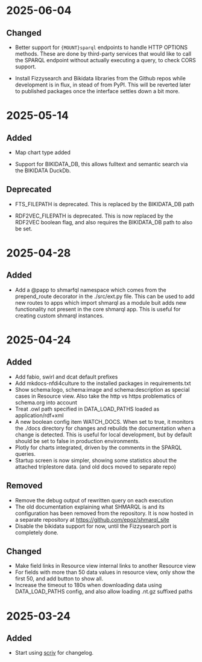 # 2025-06-04

## Changed

- Better support for `{MOUNT}sparql` endpoints to handle HTTP OPTIONS methods.
  These are done by third-party services that would like to call the SPARQL endpoint without actually executing a query, to check CORS support.

- Install Fizzysearch and Bikidata libraries from the Github repos while development is in flux, in stead of from PyPI. This will be reverted later to published packages once the interface settles down a bit more.

# 2025-05-14

## Added

- Map chart type added

- Support for BIKIDATA_DB, this allows fulltext and semantic search via the BIKIDATA DuckDb.

## Deprecated

- FTS_FILEPATH is deprecated. This is replaced by the BIKIDATA_DB path

- RDF2VEC_FILEPATH is deprecated. This is now replaced by the RDF2VEC boolean flag, and also requires the BIKIDATA_DB path to also be set.

# 2025-04-28

## Added

- Add a @papp to shmarfql namespace which comes from the prepend_route decorator in the ./src/ext.py file. This can be used to add new routes to apps which import shmarql as a module buit adds new functionality not present in the core shmarql app. This is useful for creating custom shmarql instances.

# 2025-04-24

## Added

- Add fabio, swirl and dcat default prefixes
- Add mkdocs-nfdi4culture to the installed packages in requirements.txt
- Show schema:logo, schema:image and schema:description as special cases in Resource view. Also take the http vs https problematics of schema.org into account
- Treat .owl path specified in DATA_LOAD_PATHS loaded as application/rdf+xml
- A new boolean config item WATCH_DOCS. When set to true, it monitors the ./docs directory for changes and rebuilds the documentation when a change is detected. This is useful for local development, but by default should be set to false in production environments.
- Plotly for charts integrated, driven by the comments in the SPARQL queries.
- Startup screen is now simpler, showing some statistics about the attached triplestore data. (and old docs moved to separate repo)

## Removed

- Remove the debug output of rewritten query on each execution
- The old documentation explaining what SHMARQL is and its configuration has been removed from the repository. It is now hosted in a separate repository at https://github.com/epoz/shmarql_site
- Disable the bikidata support for now, until the Fizzysearch port is completely done.

## Changed

- Make field links in Resource view internal links to another Resource view
- For fields with more than 50 data values in resource view, only show the first 50, and add button to show all.
- Increase the timeout to 180s when downloading data using DATA_LOAD_PATHS config, and also allow loading .nt.gz suffixed paths

# 2025-03-24

## Added

- Start using [scriv](https://scriv.readthedocs.io/) for changelog.
